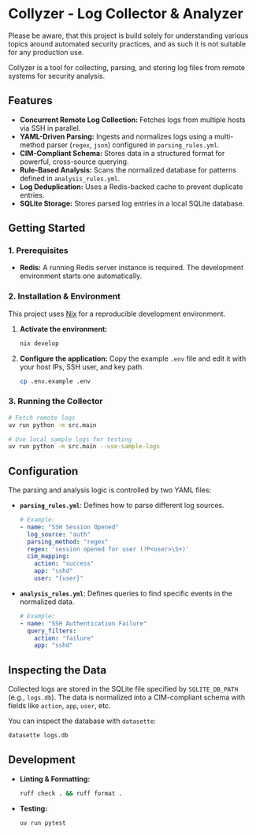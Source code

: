 # Collyzer - Log Collector & Analyzer

Please be aware, that this project is build solely for understanding various topics around automated security practices, and as such it is not suitable for any production use.

Collyzer is a tool for collecting, parsing, and storing log files from remote systems for security analysis.

## Features

*   **Concurrent Remote Log Collection:** Fetches logs from multiple hosts via SSH in parallel.
*   **YAML-Driven Parsing:** Ingests and normalizes logs using a multi-method parser (`regex`, `json`) configured in `parsing_rules.yml`.
*   **CIM-Compliant Schema:** Stores data in a structured format for powerful, cross-source querying.
*   **Rule-Based Analysis:** Scans the normalized database for patterns defined in `analysis_rules.yml`.
*   **Log Deduplication:** Uses a Redis-backed cache to prevent duplicate entries.
*   **SQLite Storage:** Stores parsed log entries in a local SQLite database.

## Getting Started

### 1. Prerequisites

*   **Redis:** A running Redis server instance is required. The development environment starts one automatically.

### 2. Installation & Environment

This project uses [Nix](https://nixos.org/) for a reproducible development environment.

1.  **Activate the environment:**
    ```bash
    nix develop
    ```
2.  **Configure the application:** Copy the example `.env` file and edit it with your host IPs, SSH user, and key path.
    ```bash
    cp .env.example .env
    ```

### 3. Running the Collector

```bash
# Fetch remote logs
uv run python -m src.main

# Use local sample logs for testing
uv run python -m src.main --use-sample-logs
```

## Configuration

The parsing and analysis logic is controlled by two YAML files:

*   **`parsing_rules.yml`**: Defines how to parse different log sources.
    ```yaml
    # Example:
    - name: "SSH Session Opened"
      log_source: "auth"
      parsing_method: "regex"
      regex: 'session opened for user (?P<user>\S+)'
      cim_mapping:
        action: "success"
        app: "sshd"
        user: "{user}"
    ```

*   **`analysis_rules.yml`**: Defines queries to find specific events in the normalized data.
    ```yaml
    # Example:
    - name: "SSH Authentication Failure"
      query_filters:
        action: "failure"
        app: "sshd"
    ```

## Inspecting the Data

Collected logs are stored in the SQLite file specified by `SQLITE_DB_PATH` (e.g., `logs.db`). The data is normalized into a CIM-compliant schema with fields like `action`, `app`, `user`, etc.

You can inspect the database with `datasette`:
```bash
datasette logs.db
```

## Development

*   **Linting & Formatting:**
    ```bash
    ruff check . && ruff format .
    ```
*   **Testing:**
    ```bash
    uv run pytest
    ```
